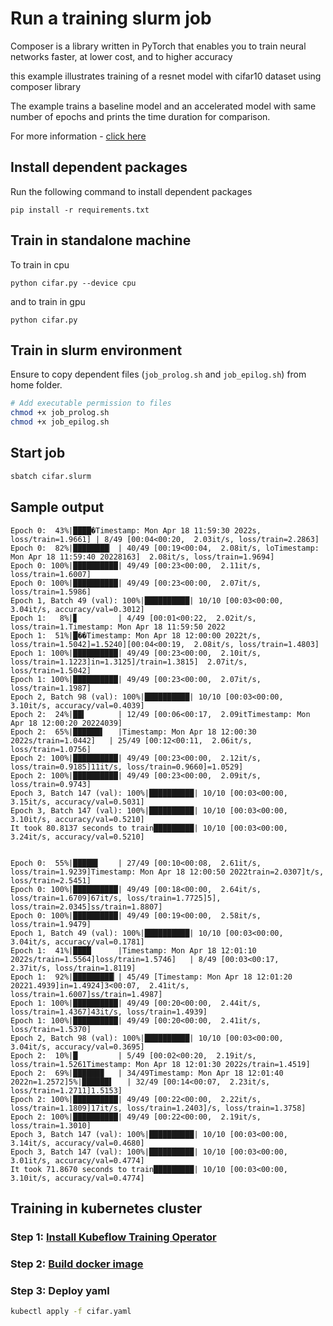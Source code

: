 # Run a training slurm job

Composer is a library written in PyTorch that enables you to train neural networks faster, at lower cost, and to higher accuracy

this example illustrates training of a resnet model with cifar10 dataset using composer library

The example trains a baseline model and an accelerated model with same number of epochs and prints the time duration for comparison. 

For more information - [click here](https://github.com/mosaicml/composer)

## Install dependent packages

Run the following command to install dependent packages

```
pip install -r requirements.txt
```

## Train in standalone machine

To train in cpu

```
python cifar.py --device cpu
```

and to train in gpu

```
python cifar.py
```

## Train in slurm environment

Ensure to copy dependent files (`job_prolog.sh` and `job_epilog.sh`) from home folder.

```bash
# Add executable permission to files
chmod +x job_prolog.sh
chmod +x job_epilog.sh
```

## Start job

```bash
sbatch cifar.slurm
```

## Sample output


```
Epoch 0:  43%|████�Timestamp: Mon Apr 18 11:59:30 2022s, loss/train=1.9661] | 8/49 [00:04<00:20,  2.03it/s, loss/train=2.2863]
Epoch 0:  82%|████████▏ | 40/49 [00:19<00:04,  2.08it/s, loTimestamp: Mon Apr 18 11:59:40 20228163]  2.08it/s, loss/train=1.9694]
Epoch 0: 100%|██████████| 49/49 [00:23<00:00,  2.11it/s, loss/train=1.6007]
Epoch 0: 100%|██████████| 49/49 [00:23<00:00,  2.07it/s, loss/train=1.5986]
Epoch 1, Batch 49 (val): 100%|██████████| 10/10 [00:03<00:00,  3.04it/s, accuracy/val=0.3012]
Epoch 1:   8%|▊         | 4/49 [00:01<00:22,  2.02it/s, loss/train=1.Timestamp: Mon Apr 18 11:59:50 2022
Epoch 1:  51%|█��Timestamp: Mon Apr 18 12:00:00 2022t/s, loss/train=1.5042]=1.5240][00:04<00:19,  2.08it/s, loss/train=1.4803]
Epoch 1: 100%|██████████| 49/49 [00:23<00:00,  2.10it/s, loss/train=1.1223]in=1.3125]/train=1.3815]  2.07it/s, loss/train=1.5042]
Epoch 1: 100%|██████████| 49/49 [00:23<00:00,  2.07it/s, loss/train=1.1987]
Epoch 2, Batch 98 (val): 100%|██████████| 10/10 [00:03<00:00,  3.10it/s, accuracy/val=0.4039]
Epoch 2:  24%|██▍       | 12/49 [00:06<00:17,  2.09itTimestamp: Mon Apr 18 12:00:20 20224039]
Epoch 2:  65%|██████▌   |Timestamp: Mon Apr 18 12:00:30 2022s/train=1.0442]   | 25/49 [00:12<00:11,  2.06it/s, loss/train=1.0756]
Epoch 2: 100%|██████████| 49/49 [00:23<00:00,  2.12it/s, loss/train=0.9185]11it/s, loss/train=0.9660]=1.0529]
Epoch 2: 100%|██████████| 49/49 [00:23<00:00,  2.09it/s, loss/train=0.9743]
Epoch 3, Batch 147 (val): 100%|██████████| 10/10 [00:03<00:00,  3.15it/s, accuracy/val=0.5031]
Epoch 3, Batch 147 (val): 100%|██████████| 10/10 [00:03<00:00,  3.10it/s, accuracy/val=0.5210]
It took 80.8137 seconds to train█████████| 10/10 [00:03<00:00,  3.24it/s, accuracy/val=0.5210]


Epoch 0:  55%|█████▌    | 27/49 [00:10<00:08,  2.61it/s, loss/train=1.9239]Timestamp: Mon Apr 18 12:00:50 2022train=2.0307]t/s, loss/train=2.5451]
Epoch 0: 100%|██████████| 49/49 [00:18<00:00,  2.64it/s, loss/train=1.6709]67it/s, loss/train=1.7725]5], loss/train=2.0345]ss/train=1.8807]
Epoch 0: 100%|██████████| 49/49 [00:19<00:00,  2.58it/s, loss/train=1.9479]
Epoch 1, Batch 49 (val): 100%|██████████| 10/10 [00:03<00:00,  3.04it/s, accuracy/val=0.1781]
Epoch 1:  41%|████      |Timestamp: Mon Apr 18 12:01:10 2022s/train=1.5564]loss/train=1.5746]   | 8/49 [00:03<00:17,  2.37it/s, loss/train=1.8119]
Epoch 1:  92%|█████████▏| 45/49 [Timestamp: Mon Apr 18 12:01:20 20221.4939]in=1.4924]3<00:07,  2.41it/s, loss/train=1.6007]ss/train=1.4987]
Epoch 1: 100%|██████████| 49/49 [00:20<00:00,  2.44it/s, loss/train=1.4367]43it/s, loss/train=1.4939]
Epoch 1: 100%|██████████| 49/49 [00:20<00:00,  2.41it/s, loss/train=1.5370]
Epoch 2, Batch 98 (val): 100%|██████████| 10/10 [00:03<00:00,  3.04it/s, accuracy/val=0.3695]
Epoch 2:  10%|█         | 5/49 [00:02<00:20,  2.19it/s, loss/train=1.5261Timestamp: Mon Apr 18 12:01:30 2022s/train=1.4519]
Epoch 2:  69%|██████▉   | 34/49Timestamp: Mon Apr 18 12:01:40 2022n=1.2572]5%|██████▌   | 32/49 [00:14<00:07,  2.23it/s, loss/train=1.2711]1.5153]
Epoch 2: 100%|██████████| 49/49 [00:22<00:00,  2.22it/s, loss/train=1.1809]17it/s, loss/train=1.2403]/s, loss/train=1.3758]
Epoch 2: 100%|██████████| 49/49 [00:22<00:00,  2.19it/s, loss/train=1.3010]
Epoch 3, Batch 147 (val): 100%|██████████| 10/10 [00:03<00:00,  3.14it/s, accuracy/val=0.4680]
Epoch 3, Batch 147 (val): 100%|██████████| 10/10 [00:03<00:00,  3.01it/s, accuracy/val=0.4774]
It took 71.8670 seconds to train█████████| 10/10 [00:03<00:00,  3.10it/s, accuracy/val=0.4774]
```

## Training in kubernetes cluster 

### Step 1: [Install Kubeflow Training Operator](../../../k8s-training/Readme.md#install-pytorch-training-operator)

### Step 2: [Build docker image](../../../k8s-training/Readme.md###-Build-training-image)

### Step 3: Deploy yaml

```bash
kubectl apply -f cifar.yaml
```

